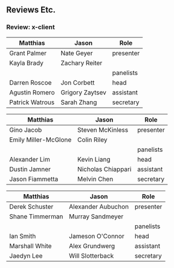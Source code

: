 ## Reviews Etc. 

### Review: x-client 


| Matthias 	         | Jason  		  | Role		   |
| ---------------------- | ---------------------- | ---------------------- |
| Grant Palmer 		 | Nate Geyer 		  | presenter |
| Kayla Brady 		 | Zachary Reiter 	  |           |
|                   	 |                   	  | panelists |
| Darren Roscoe     	 | Jon Corbett 	     	  | head |
| Agustin Romero 	 | Grigory Zaytsev 	  | assistant |
| Patrick Watrous 	 | Sarah Zhang 		  | secretary |


| Matthias 	         | Jason  		  | Role		   |
| ---------------------- | ---------------------- | ---------------------- |
| Gino Jacob 		 | Steven McKinless | presenter |
| Emily Miller-McGlone 	 | Colin Riley |           |
|                   	 |                   | panelists |
| Alexander Lim     	 | Kevin Liang | head |
| Dustin Jamner 	 | Nicholas Chiappari | assistant |
| Jason Fiammetta 	 | Melvin Chen | secretary |


| Matthias 	         | Jason  		  | Role		   |
| ---------------------- | ---------------------- | ---------------------- |
| Derek Schuster 	 | Alexander Aubuchon | presenter |
| Shane Timmerman 	 | Murray Sandmeyer |           |
|                   	 |                   | panelists |
| Ian Smith 		 | Jameson O'Connor | head |
| Marshall White 	 | Alex Grundwerg | assistant |
| Jaedyn Lee 		 | Will Slotterback | secretary |
